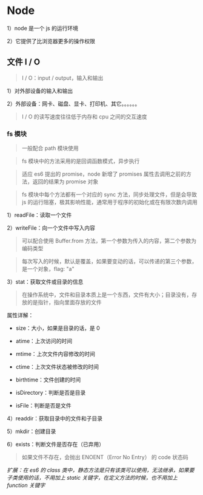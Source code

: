 # Node

1）node 是一个 js 的运行环境

2）它提供了比浏览器更多的操作权限

## 文件 I / O

> I / O：input / output，输入和输出

1）对外部设备的输入和输出

2）外部设备：网卡、磁盘、显卡、打印机、其它。。。。。。

> I / O 的读写速度往往低于内存和 cpu 之间的交互速度

### fs 模块

> 一般配合 path 模块使用

> fs 模块中的方法采用的是回调函数模式，异步执行

> 适应 es6 提出的 promise，node 新增了 promises 属性去调用之前的方法，返回的结果为 promise 对象

> fs 模块中每个方法都有一个对应的 sync 方法，同步处理文件，但是会导致 js 的运行阻塞，极其影响性能，通常用于程序的初始化或在有限次数内调用

1）readFile：读取一个文件

2）writeFile：向一个文件中写入内容

> 可以配合使用 Buffer.from 方法，第一个参数为传入的内容，第二个参数为编码类型

> 每次写入的时候，默认是覆盖，如果要变动的话，可以传递的第三个参数，是一个对象，flag: "a"

3）stat：获取文件或目录的信息

> 在操作系统中，文件和目录本质上是一个东西，文件有大小；目录没有，存放的是指针，指向里面存放的文件

属性详解：

- size：大小，如果是目录的话，是 0

- atime：上次访问的时间

- mtime：上次文件内容修改的时间

- ctime：上次文件状态被修改的时间

- birthtime：文件创建的时间

- isDirectory：判断是否是目录

- isFile：判断是否是文件

4）readdir：获取目录中的文件和子目录

5）mkdir：创建目录

6）exists：判断文件是否存在（已弃用）

> 如果文件不存在，会抛出 ENOENT（Error No Entry） 的 code 状态码

_扩展：在 es6 的 class 类中，静态方法是只有该类可以使用，无法继承，如果要子类使用的话，不用加上 static 关键字，在定义方法的时候，也不用加上 function 关键字_

